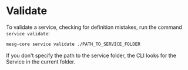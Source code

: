 # Validate

To validate a service, checking for definition mistakes, run the command `service validate`:

```bash
mesg-core service validate ./PATH_TO_SERVICE_FOLDER
```

If you don't specify the path to the service folder, the CLI looks for the Service in the current folder.

